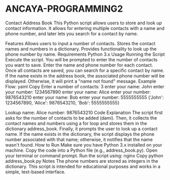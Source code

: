 # ANCAYA-PROGRAMMING2
Contact Address Book
This Python script allows users to store and look up contact information. It allows for entering multiple contacts with a name and phone number, and later lets you search for a contact by name.

Features
Allows users to input a number of contacts.
Stores the contact names and numbers in a dictionary.
Provides functionality to look up the phone number by name.
Requirements
Python 3.x
Usage
Running the Script
Execute the script.
You will be prompted to enter the number of contacts you want to save.
Enter the name and phone number for each contact.
Once all contacts are saved, you can search for a specific contact by name.
If the name exists in the address book, the associated phone number will be displayed. Otherwise, it will print a "name not found" message.
Example Flow:
yaml
Copy
Enter a number of contacts: 3
enter your name: John
enter your number: 1234567890
enter your name: Alice
enter your number: 9876543210
enter your name: Bob
enter your number: 5555555555
{'John': 1234567890, 'Alice': 9876543210, 'Bob': 5555555555}

Lookup name: Alice
number: 9876543210
Code Explanation
The script first asks for the number of contacts to be added (dami).
Then, it collects the contact names and numbers using a for loop and stores them in the dictionary address_book.
Finally, it prompts the user to look up a contact name. If the name exists in the dictionary, the script displays the phone number associated with that name; otherwise, it notifies that the name wasn't found.
How to Run
Make sure you have Python 3.x installed on your machine.
Copy the code into a Python file (e.g., address_book.py).
Open your terminal or command prompt.
Run the script using:
nginx
Copy
python address_book.py
Notes
The phone numbers are stored as integers in the dictionary.
This script is intended for educational purposes and works in a simple, text-based interface.
